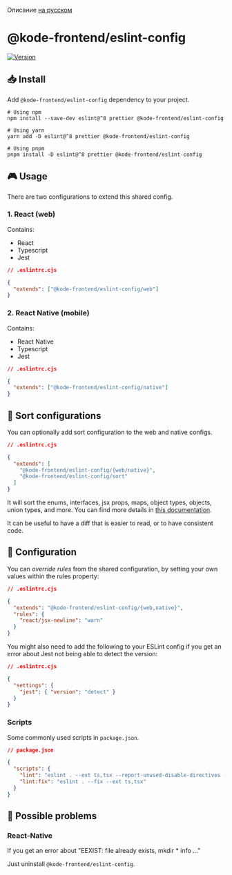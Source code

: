 Описание [на русском](https://github.com/appKODE/frontend-depend/blob/main/packages/eslint-config/docs/README-ru.md)

# @kode-frontend/eslint-config

[![Version][version-badge]][package]

## 📥 Install

Add `@kode-frontend/eslint-config` dependency to your project.

```shell
# Using npm
npm install --save-dev eslint@^8 prettier @kode-frontend/eslint-config

# Using yarn
yarn add -D eslint@^8 prettier @kode-frontend/eslint-config

# Using pnpm
pnpm install -D eslint@^8 prettier @kode-frontend/eslint-config
```

## 🎮 Usage

There are two configurations to extend this shared config.

### 1. React (web)

Contains:

- React
- Typescript
- Jest

```json
// .eslintrc.cjs

{
  "extends": ["@kode-frontend/eslint-config/web"]
}
```

### 2. React Native (mobile)

Contains:

- React Native
- Typescript
- Jest

```json
// .eslintrc.cjs

{
  "extends": ["@kode-frontend/eslint-config/native"]
}
```

## 📖 Sort configurations

You can optionally add sort configuration to the web and native configs.

```json
// .eslintrc.cjs

{
  "extends": [
    "@kode-frontend/eslint-config/{web/native}",
    "@kode-frontend/eslint-config/sort"
  ]
}
```

It will sort the enums, interfaces, jsx props, maps, object types, objects, union types, and more. You can find more details in [this documentation]().

It can be useful to have a diff that is easier to read, or to have consistent code.

## 📝 Configuration

You can _override rules_ from the shared configuration, by setting your own values within the rules property:

```json
// .eslintrc.cjs

{
  "extends": "@kode-frontend/eslint-config/{web,native}",
  "rules": {
    "react/jsx-newline": "warn"
  }
}
```

You might also need to add the following to your ESLint config if you get an error about Jest not being able to detect the version:

```json
// .eslintrc.cjs

{
  "settings": {
    "jest": { "version": "detect" }
  }
}
```

### Scripts

Some commonly used scripts in `package.json`.

```json
// package.json

{
  "scripts": {
    "lint": "eslint . --ext ts,tsx --report-unused-disable-directives --max-warnings 0",
    "lint:fix": "eslint . --fix --ext ts,tsx"
  }
}
```

## 🐛 Possible problems

### React-Native

If you get an error about "EEXIST: file already exists, mkdir \* info ..."

Just uninstall `@kode-frontend/eslint-config`.

[version-badge]: https://img.shields.io/npm/v/@kode-frontend/eslint-config.svg?style=flat-square
[package]: https://www.npmjs.com/package/@kode-frontend/eslint-config
